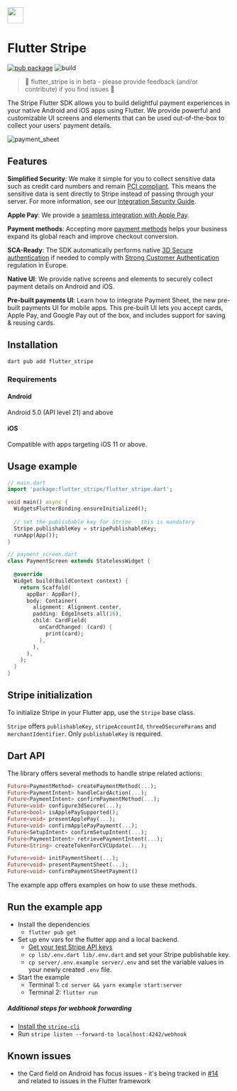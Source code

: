 <img src="https://user-images.githubusercontent.com/19904063/116995247-20519e80-acda-11eb-8e1b-7d0efbd193ad.png" height="36" />



# Flutter Stripe
[![pub package](https://img.shields.io/pub/v/flutter_stripe.svg)](https://pub.dev/packages/flutter_stripe) ![build](https://img.shields.io/github/workflow/status/flutter-stripe/flutter_stripe/all_plugins?logo=github)

> 🚨 flutter_stripe is in beta - please provide feedback (and/or contribute) if you find issues 💙️

The Stripe Flutter SDK allows you to build delightful payment experiences in your native Android and iOS apps using Flutter. We provide powerful and customizable UI screens and elements that can be used out-of-the-box to collect your users' payment details.

![payment_sheet](https://user-images.githubusercontent.com/19904063/119301240-6d35ee80-bc62-11eb-98ea-f71d2d1949bb.png)


## Features

**Simplified Security**: We make it simple for you to collect sensitive data such as credit card numbers and remain [PCI compliant](https://stripe.com/docs/security#pci-dss-guidelines). This means the sensitive data is sent directly to Stripe instead of passing through your server. For more information, see our [Integration Security Guide](https://stripe.com/docs/security).

**Apple Pay**: We provide a [seamless integration with Apple Pay](https://stripe.com/docs/apple-pay).

**Payment methods**: Accepting more [payment methods](https://stripe.com/docs/payments/payment-methods/overview) helps your business expand its global reach and improve checkout conversion.

**SCA-Ready**: The SDK automatically performs native [3D Secure authentication](https://stripe.com/docs/payments/3d-secure) if needed to comply with [Strong Customer Authentication](https://stripe.com/docs/strong-customer-authentication) regulation in Europe.

**Native UI**: We provide native screens and elements to securely collect payment details on Android and iOS.

**Pre-built payments UI**: Learn how to integrate Payment Sheet, the new pre-built payments UI for mobile apps. This pre-built UI lets you accept cards, Apple Pay, and Google Pay out of the box, and includes support for saving & reusing cards. 

## Installation

```sh
dart pub add flutter_stripe
```

### Requirements

#### Android

Android 5.0 (API level 21) and above

#### iOS

Compatible with apps targeting iOS 11 or above.

## Usage example

```dart
// main.dart
import 'package:flutter_stripe/flutter_stripe.dart';

void main() async {
  WidgetsFlutterBinding.ensureInitialized();
  
  // set the publishable key for Stripe - this is mandatory
  Stripe.publishableKey = stripePublishableKey;
  runApp(App());
}

// payment_screen.dart
class PaymentScreen extends StatelessWidget {
  
  @override
  Widget build(BuildContext context) {
    return Scaffold(
      appBar: AppBar(),
      body: Container(
        alignment: Alignment.center,
        padding: EdgeInsets.all(16),
        child: CardField(
          onCardChanged: (card) {
            print(card);
          },
        ),
      ),
    );
  }
}
```

## Stripe initialization

To initialize Stripe in your Flutter app, use the `Stripe` base class.

`Stripe` offers `publishableKey`, `stripeAccountId`, `threeDSecureParams` and `merchantIdentifier`. Only `publishableKey` is required.

## Dart API
The library offers several methods to handle stripe related actions:
```dart
Future<PaymentMethod> createPaymentMethod(...);
Future<PaymentIntent> handleCardAction(...);
Future<PaymentIntent> confirmPaymentMethod(...);
Future<void> configure3dSecure(...);
Future<bool> isApplePaySupported();
Future<void> presentApplePay(...);
Future<void> confirmApplePayPayment(...);
Future<SetupIntent> confirmSetupIntent(...);
Future<PaymentIntent> retrievePaymentIntent(...);
Future<String> createTokenForCVCUpdate(...);

Future<void> initPaymentSheet(...);
Future<void> presentPaymentSheet(...);
Future<void> confirmPaymentSheetPayment()
```
The example app offers examples on how to use these methods.

## Run the example app

- Install the dependencies
    - `flutter pub get`
- Set up env vars for the flutter app and a local backend. 
    -  [Get your test Stripe API keys](https://stripe.com/docs/keys)
    - `cp lib/.env.dart lib/.env.dart` and set your Stripe publishable key.
    - `cp server/.env.example server/.env` and set the variable values in your newly created `.env` file.
- Start the example
    - Terminal 1: `cd server && yarn example start:server`
    - Terminal 2: `flutter run`

##### Additional steps for webhook forwarding

- [Install the `stripe-cli`](https://stripe.com/docs/stripe-cli)
- Run `stripe listen --forward-to localhost:4242/webhook`

## Known issues

- the Card field on Android has focus issues - it's being tracked in [#14](https://github.com/flutter-stripe/flutter_stripe/issues/14) and related to issues in the Flutter framework
